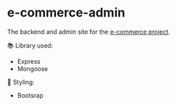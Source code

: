 # e-commerce-admin
The backend and admin site for the [e-commerce project](https://github.com/chentselee/e-commerce).

📚 Library used:
- Express
- Mongoose

🎨 Styling:
- Bootsrap
